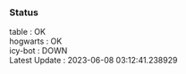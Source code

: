 ### Status


table : OK  
hogwarts : OK  
icy-bot : DOWN  
Latest Update : 2023-06-08 03:12:41.238929
